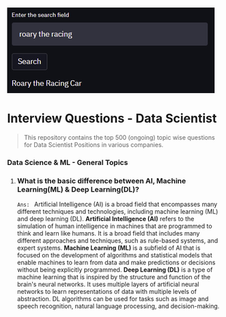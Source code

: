 ![](https://github.com/Sghosh1999/fuzzy_search/blob/1aa1e4c0bfc233828c1f69b69366713d542f1ea4/images/ex1.jpg)

# Interview Questions - Data Scientist

> This repository contains the top 500 (ongoing) topic wise questions for Data Scientist Positions in various companies.

### Data Science & ML - General Topics

1. ### What is the basic difference between AI, Machine Learning(ML) & Deep Learning(DL)?
   `Ans: ` Artificial Intelligence (AI) is a broad field that encompasses many different techniques and technologies, including machine learning (ML) and deep learning (DL).
   **Artificial Intelligence (AI)** refers to the simulation of human intelligence in machines that are programmed to think and learn like humans. It is a broad field that includes many different approaches and techniques, such as rule-based systems, and expert systems.
   **Machine Learning (ML)** is a subfield of AI that is focused on the development of algorithms and statistical models that enable machines to learn from data and make predictions or decisions without being explicitly programmed.
   **Deep Learning (DL)** is a type of machine learning that is inspired by the structure and function of the brain's neural networks. It uses multiple layers of artificial neural networks to learn representations of data with multiple levels of abstraction. DL algorithms can be used for tasks such as image and speech recognition, natural language processing, and decision-making.
